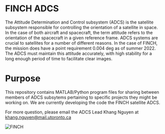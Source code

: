 

# FINCH ADCS
The Attitude Determination and Control subsystem (ADCS) is the satellite subsystem responsible for controlling the orientation of a satellite in space. In the case of both aircraft and spacecraft, the term attitude refers to the orientation of the spacecraft in a given reference frame. ADCS systems are crucial to satellites for a number of different reasons. In the case of FINCH, the mission does have a point requirement 0.004 deg as of summer 2022. The ADCS must maintain this attitude accurately, with high stability for a long enough period of time to facilitate clear images. 

# Purpose

This repository contains MATLAB/Python program files for sharing between members of ADCS subsytems pertaining to specific projects they might be working on. We are currently developing the code the FINCH satellite ADCS.

For more question, please email the ADCS Lead Khang Nguyen at khang.nguyen@mail.utoronto.ca

![FINCH](images/FINCH.png)
